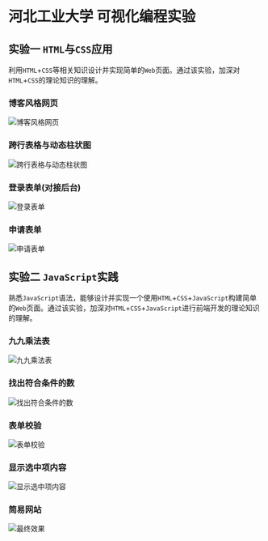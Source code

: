 # 河北工业大学 可视化编程实验

## 实验一 `HTML`与`CSS`应用

利用`HTML`+`CSS`等相关知识设计并实现简单的`Web`页面。通过该实验，加深对`HTML`+`CSS`的理论知识的理解。

### 博客风格网页

![博客风格网页](html-css-apply/layout/assets/effect.png)

### 跨行表格与动态柱状图

![跨行表格与动态柱状图](html-css-apply/table/assets/effect.png)

### 登录表单(对接后台)

![登录表单](html-css-apply/form/assets/login-effect.png)

### 申请表单

![申请表单](html-css-apply/form/assets/apply-effect.png)

## 实验二 `JavaScript`实践

熟悉`JavaScript`语法，能够设计并实现一个使用`HTML`+`CSS`+`JavaScript`构建简单的`Web`页面。通过该实验，加深对`HTML`+`CSS`+`JavaScript`进行前端开发的理论知识的理解。

### 九九乘法表

![九九乘法表](javascript-combat/multiplication/assets/effect.png)

### 找出符合条件的数

![找出符合条件的数](javascript-combat/search/assets/effect.png)

### 表单校验

![表单校验](javascript-combat/form-validate/assets/effect.png)

### 显示选中项内容

![显示选中项内容](javascript-combat/event-react/assets/effect.png)

### 简易网站

![最终效果](javascript-combat/website/assets/effect.png)
